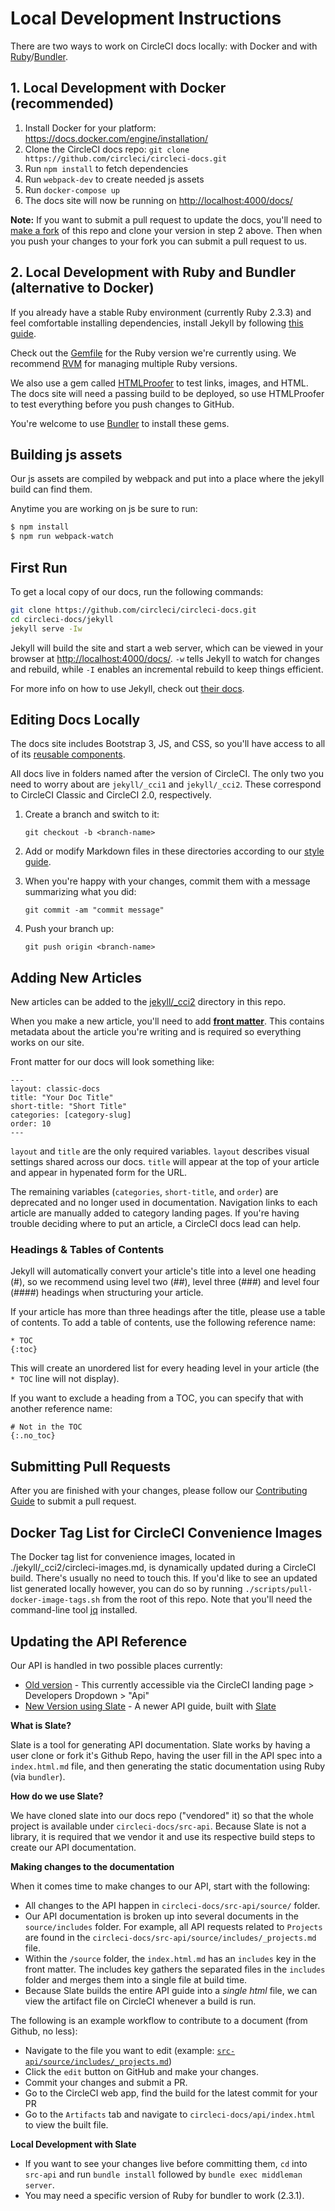 # Local Development Instructions


There are two ways to work on CircleCI docs locally: with Docker and with [Ruby](https://www.ruby-lang.org/en/)/[Bundler](http://bundler.io/).

## 1. Local Development with Docker (recommended)

1. Install Docker for your platform: <https://docs.docker.com/engine/installation/>
1. Clone the CircleCI docs repo: `git clone https://github.com/circleci/circleci-docs.git`
1. Run `npm install` to fetch dependencies
1. Run `webpack-dev` to create needed js assets
1. Run `docker-compose up`
1. The docs site will now be running on <http://localhost:4000/docs/>

**Note:** If you want to submit a pull request to update the docs, you'll need to [make a fork](https://github.com/circleci/circleci-docs#fork-destination-box) of this repo and clone your version in step 2 above. Then when you push your changes to your fork you can submit a pull request to us.


## 2. Local Development with Ruby and Bundler (alternative to Docker)

If you already have a stable Ruby environment (currently Ruby 2.3.3) and feel comfortable installing dependencies, install Jekyll by following [this guide](https://jekyllrb.com/docs/installation/).

Check out the [Gemfile](Gemfile) for the Ruby version we're currently using. We recommend [RVM](https://rvm.io/) for managing multiple Ruby versions.

We also use a gem called [HTMLProofer](https://github.com/gjtorikian/html-proofer) to test links, images, and HTML. The docs site will need a passing build to be deployed, so use HTMLProofer to test everything before you push changes to GitHub.

You're welcome to use [Bundler](http://bundler.io/) to install these gems.

## Building js assets

Our js assets are compiled by webpack and put into a place where the jekyll build can find them.

Anytime you are working on js be sure to run:

```bash
$ npm install
$ npm run webpack-watch
```

## First Run

To get a local copy of our docs, run the following commands:

```bash
git clone https://github.com/circleci/circleci-docs.git
cd circleci-docs/jekyll
jekyll serve -Iw
```

Jekyll will build the site and start a web server, which can be viewed in your browser at <http://localhost:4000/docs/>. `-w` tells Jekyll to watch for changes and rebuild, while `-I` enables an incremental rebuild to keep things efficient.

For more info on how to use Jekyll, check out [their docs](https://jekyllrb.com/docs/usage/).

## Editing Docs Locally

The docs site includes Bootstrap 3, JS, and CSS, so you'll have access to all of its [reusable components](https://v4-alpha.getbootstrap.com/components/alerts/).

All docs live in folders named after the version of CircleCI. The only two you need to worry about are `jekyll/_cci1` and `jekyll/_cci2`. These correspond to CircleCI Classic and CircleCI 2.0, respectively.

1. Create a branch and switch to it:

    `git checkout -b <branch-name>`

2. Add or modify Markdown files in these directories according to our [style guide](CONTRIBUTING#style-guide).

3. When you're happy with your changes, commit them with a message summarizing what you did:

    `git commit -am "commit message"`

4. Push your branch up:

    `git push origin <branch-name>`

## Adding New Articles

New articles can be added to the [jekyll/_cci2](https://github.com/circleci/circleci-docs/tree/master/jekyll/_cci2) directory in this repo.

When you make a new article, you'll need to add [**front matter**](https://jekyllrb.com/docs/frontmatter/). This contains metadata about the article you're writing and is required so everything works on our site.

Front matter for our docs will look something like:

```
---
layout: classic-docs
title: "Your Doc Title"
short-title: "Short Title"
categories: [category-slug]
order: 10
---
```

`layout` and `title` are the only required variables. `layout` describes visual settings shared across our docs. `title` will appear at the top of your article and appear in hypenated form for the URL.

The remaining variables (`categories`, `short-title`, and `order`) are deprecated and no longer used in documentation. Navigation links to each article are manually added to category landing pages. If you're having trouble deciding where to put an article, a CircleCI docs lead can help.

### Headings & Tables of Contents

Jekyll will automatically convert your article's title into a level one heading (#), so we recommend using level two (##), level three (###) and level four (####) headings when structuring your article.

If your article has more than three headings after the title, please use a table of contents. To add a table of contents, use the following reference name:

```
* TOC
{:toc}
```

This will create an unordered list for every heading level in your article (the `* TOC` line will not display).

If you want to exclude a heading from a TOC, you can specify that with another reference name:

```
# Not in the TOC
{:.no_toc}
```

## Submitting Pull Requests

After you are finished with your changes, please follow our [Contributing Guide](CONTRIBUTING.md) to submit a pull request.

## Docker Tag List for CircleCI Convenience Images

The Docker tag list for convenience images, located in ./jekyll/_cci2/circleci-images.md, is dynamically updated during a CircleCI build.
There's usually no need to touch this.
If you'd like to see an updated list generated locally however, you can do so by running `./scripts/pull-docker-image-tags.sh` from the root of this repo.
Note that you'll need the command-line tool [jq](https://stedolan.github.io/jq/) installed.

## Updating the API Reference

Our API is handled in two possible places currently:
- [Old version](https://circleci.com/docs/api/v1-reference/) - This currently
  accessible via the CircleCI landing page > Developers Dropdown > "Api"
- [New Version using Slate](https://circleci.com/docs/api/#section=reference) -
  A newer API guide, built with [Slate](https://github.com/lord/slate)
  
**What is Slate?**

Slate is a tool for generating API documentation. Slate works by having a user
clone or fork it's Github Repo, having the user fill in the API spec into a
`index.html.md` file, and then generating the static documentation using Ruby
(via `bundler`).

**How do we use Slate?**

We have cloned slate into our docs repo ("vendored" it) so that the whole
project is available under `circleci-docs/src-api`. Because Slate is not a
library, it is required that we vendor it and use its respective build
steps to create our API documentation.

**Making changes to the documentation**

When it comes time to make changes to our API, start with the following:

- All changes to the API happen in `circleci-docs/src-api/source/` folder.
- Our API documentation is broken up into several documents in the `source/includes` folder. For example, all API requests related to `Projects` are found in the `circleci-docs/src-api/source/includes/_projects.md` file.
- Within the `/source` folder, the `index.html.md` has an `includes` key in the front matter. The includes key gathers the separated files in the `includes` folder and merges them into a single file at build time.
- Because Slate builds the entire API guide into a _single html_ file, we can view the artifact file on CircleCI whenever a build is run.

The following is an example workflow to contribute to a document (from Github, no less):

- Navigate to the file you want to edit (example: [`src-api/source/includes/_projects.md`](https://github.com/circleci/circleci-docs/blob/master/src-api/source/includes/_projects.md))
- Click the `edit` button on GitHub and make your changes.
- Commit your changes and submit a PR.
- Go to the CircleCI web app, find the build for the latest commit for your PR
- Go to the `Artifacts` tab and navigate to `circleci-docs/api/index.html` to view the built file.

**Local Development with Slate**

- If you want to see your changes live before committing them, `cd` into
  `src-api` and run `bundle install` followed by `bundle exec middleman server`.
- You may need a specific version of Ruby for bundler to work (2.3.1).
 
